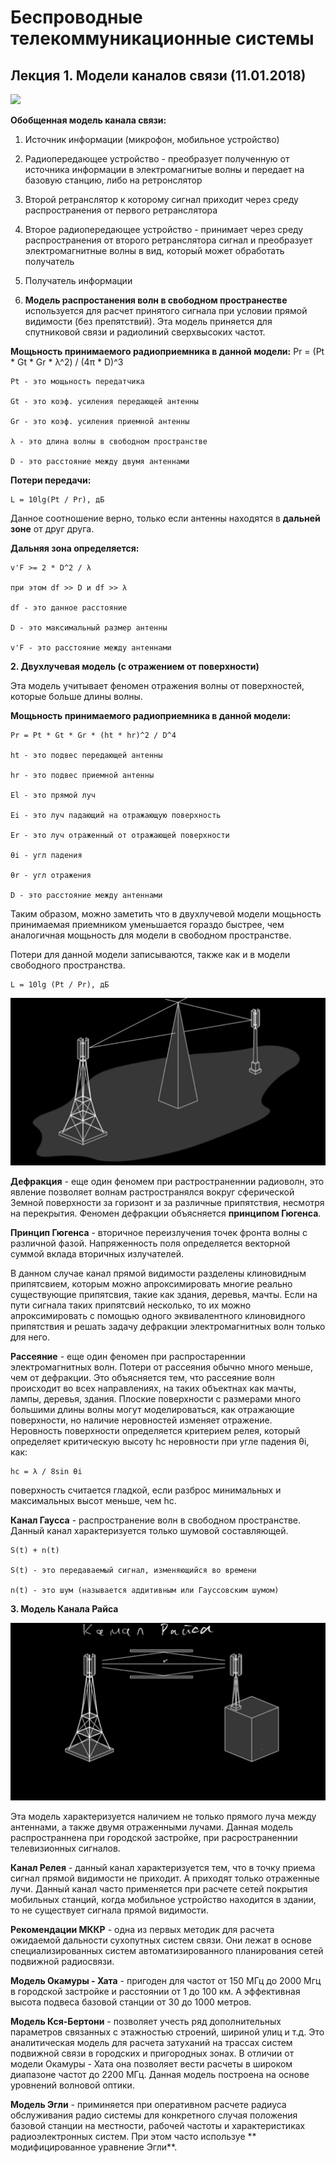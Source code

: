 # Беспроводные телекоммуникационные системы

## Лекция 1. Модели каналов связи (11.01.2018)

![](http://lib.exdat.com/tw_files2/urls_21/132/d-131976/7z-docs/1_html_m39ab73d2.png)

**Обобщенная модель канала связи:**
1. Источник информации (микрофон, мобильное устройство)

2. Радиопередающее устройство - преобразует полученную от источника информации в электромагнитые волны и передает на базовую станцию, либо на ретронслятор

3. Второй ретранслятор к которому сигнал приходит через среду распространения от первого ретранслятора

4. Второе радиопередающее устройство - принимает через среду распространения от второго ретранслятора сигнал и преобразует электромагнитные волны в вид, который может обработать получатель

5. Получатель информации

1. **Модель распростанения волн в свободном пространестве** используется для расчет принятого сигнала при условии прямой видимости (без препятствий). Эта модель приняется для спутниковой связи и радиолиний сверхвысоких частот.

**Мощьность принимаемого радиоприемника в данной модели:**
	Pr = (Pt * Gt * Gr * λ^2) / (4π * D)^3

	Pt - это мощьность передатчика

	Gt - это коэф. усиления передающей антенны

	Gr - это коэф. усиления приемной антенны

	λ - это длина волны в свободном пространстве

	D - это расстояние между двумя антеннами

**Потери передачи:**

	L = 10lg(Pt / Pr), дБ
Данное соотношение верно, только если антенны находятся в **дальней зоне** от друг друга.

**Дальняя зона определяется:**

	v'F >= 2 * D^2 / λ 

	при этом df >> D и df >> λ

	df - это данное расстояние

	D - это максимальный размер антенны

	v'F - это расстояние между антеннами

**2. Двухлучевая модель (с отражением от поверхности)**

Эта модель учитывает феномен отражения волны от поверхностей, которые больше длины волны.

**Мощьность принимаемого радиоприемника в данной модели:**
	
	
	Pr = Pt * Gt * Gr * (ht * hr)^2 / D^4

	ht - это подвес передающей антенны

	hr - это подвес приемной антенны 

	El - это прямой луч

	Ei - это луч падающий на отражающую поверхность

	Er - это луч отраженный от отражающей поверхности

	θi - угл падения

	θr - угл отражения

	D - это расстояние между антеннами

Таким образом, можно заметить что в двухлучевой модели мощьность принимаемая приемником уменьшается гораздо быстрее, чем аналогичная мощьность для модели в свободном пространстве.

Потери для данной модели записываются, также как и в модели свободного пространства.

	L = 10lg (Pt / Pr), дБ

![](3.png)

**Дефракция** - еще один феномем при растространеннии радиоволн, это явление позволяет волнам растространялся вокруг сферической Земной поверхности за горизонт и за различные припятствия, несмотря на перекрытия. Феномен дефракции объясняется **принципом Гюгенса**.

**Принцип Гюгенса** - вторичное переизлучения точек фронта волны с различной фазой. Напряженность поля определяется векторной суммой вклада вторичных излучателей. 

В данном случае канал прямой видимости разделены клиновидным припятсвием, которым можно апроксимировать многие реально существующие припятсвия, такие как здания, деревья, мачты. Если на пути сигнала таких припятсвий несколько, то их можно апроксимировать с помощью одного эквивалентного клиновидного припятствия и решать задачу дефракции электромагнитных волн только для него. 

**Рассеяние** - еще один феномен при распростареннии электромагнитных волн. Потери от рассеяния обычно много меньше, чем от дефракции. Это объясняется тем, что рассеяние волн происходит во всех направлениях, на таких объектнах как мачты, лампы, деревья, здания. Плоские поверхности с размерами много большими длины волны могут моделироваться, как отражающие поверхности, но наличие неровностей изменяет отражение. Неровность поверхности определяется критерием релея, который определяет критическую высоту hc неровности при угле падения θi, как:

	hc = λ / 8sin θi

поверхность считается гладкой, если разброс минимальных и максимальных высот меньше, чем hc.

**Канал Гаусса** - распространение волн в свободном пространстве. Данный канал характеризуется только шумовой составляющей.

	S(t) + n(t)

	S(t) - это передаваемый сигнал, изменяющийся во времени

	n(t) - это шум (называется аддитивным или Гауссовским шумом)

**3. Модель Канала Райса**

![](4.png)

Эта модель характеризуется наличием не только прямого луча между антеннами, а также двумя отраженными лучами. Данная модель распространнена при городской застройке, при расространеннии телевизионных сигналов. 

**Канал Релея** - данный канал характеризуется тем, что в точку приема сигнал прямой видимости не приходит. А приходят только отраженные лучи. Данный канал часто применяется при расчете сетей покрытия мобильных станций, когда мобильное устройство находится в здании, то не существует сигнала прямой видимости.

**Рекомендации МККР** - одна из первых методик для расчета ожидаемой дальности сухопутных систем связи. Они лежат в основе специализированных систем автоматизированного планирования сетей подвижной радиосвязи.

**Модель Окамуры - Хата** - пригоден для частот от 150 МГц до 2000 Мгц в городской застройке и расстоянии от 1 до 100 км. А эффективная высота подвеса базовой станции от 30 до 1000 метров.

**Модель Кся-Бертони** - позволяет учесть ряд дополнительных параметров связанных с этажностью строений, шириной улиц и т.д. Это аналитическая модель для расчета затуханий на трассах систем подвижной связи в городских и пригородных зонах. В отличии от модели Окамуры - Хата она позволяет вести расчеты в широком диапазоне частот до 2200 МГц. Данная модель построена на основе уровнений волновой оптики.

**Модель Эгли** - приминяется при оперативном расчете радиуса обслуживания радио системы для конкретного случая положения базовой станции на местности, рабочей частоты и характеристиках радиоэлектронных систем. При этом часто используе ** модифицированное уравнение Эгли**.